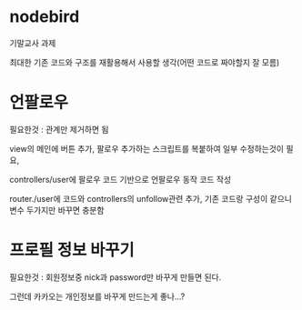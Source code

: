 # nodebird

기말교사 과제

최대한 기존 코드와 구조를 재활용해서 사용할 생각(어떤 코드로 짜야할지 잘 모름)

# 언팔로우

필요한것 : 관계만 제거하면 됨

view의 메인에 버튼 추가, 팔로우 추가하는 스크립트를 복붙하여 일부 수정하는것이 필요,

controllers/user에 팔로우 코드 기반으로 언팔로우 동작 코드 작성

router./user에 코드와 controllers의 unfollow관련 추가, 기존 코드랑 구성이 같으니 변수 두가지만 바꾸면 충분함

# 프로필 정보 바꾸기

필요한것 : 회원정보중 nick과 password만 바꾸게 만들면 된다.

그런데 카카오는 개인정보를 바꾸게 만드는게 좋나...?
